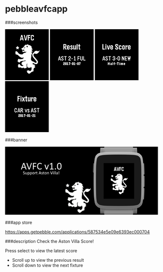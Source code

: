 # pebbleavfcapp
###screenshots

![basalt.png](/assets/basalt.png)
![basalt-result.png](/assets/basalt-result.png)
![basalt-live.png](/assets/basalt-live.png)
![basalt-fixture.png](/assets/basalt-fixture.png)

###banner

![banner.png](/assets/banner.png)

###app store

https://apps.getpebble.com/applications/587534e5e09e6393ec000704

###description
Check the Aston Villa Score!

Press select to view the latest score
- Scroll up to view the previous result
- Scroll down to view the next fixture
